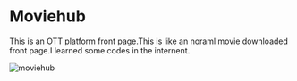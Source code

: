 # Moviehub
This is an OTT platform front page.This is like an noraml movie downloaded front page.I learned some codes in the internent.

![moviehub](https://user-images.githubusercontent.com/70705759/94429732-67aa0680-01b0-11eb-883e-609161911d2f.png)

